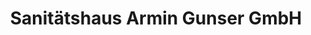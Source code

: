 ---
title: "Sanitätshaus Armin Gunser GmbH"
url: /weinstadt/sanitaetshaus-armin-gunser-gmbh/
shop: Sanitätshaus
---